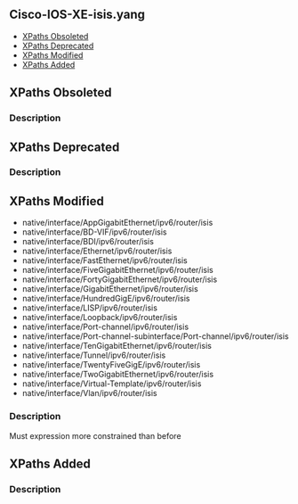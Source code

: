 ## Cisco-IOS-XE-isis.yang


- [XPaths Obsoleted](#xpaths-obsoleted)
- [XPaths Deprecated](#xpaths-deprecated)
- [XPaths Modified](#xpaths-modified)
- [XPaths Added](#xpaths-added)

## XPaths Obsoleted

### Description

## XPaths Deprecated

### Description

## XPaths Modified

- native/interface/AppGigabitEthernet/ipv6/router/isis
- native/interface/BD-VIF/ipv6/router/isis
- native/interface/BDI/ipv6/router/isis
- native/interface/Ethernet/ipv6/router/isis
- native/interface/FastEthernet/ipv6/router/isis
- native/interface/FiveGigabitEthernet/ipv6/router/isis
- native/interface/FortyGigabitEthernet/ipv6/router/isis
- native/interface/GigabitEthernet/ipv6/router/isis
- native/interface/HundredGigE/ipv6/router/isis
- native/interface/LISP/ipv6/router/isis
- native/interface/Loopback/ipv6/router/isis
- native/interface/Port-channel/ipv6/router/isis
- native/interface/Port-channel-subinterface/Port-channel/ipv6/router/isis
- native/interface/TenGigabitEthernet/ipv6/router/isis
- native/interface/Tunnel/ipv6/router/isis
- native/interface/TwentyFiveGigE/ipv6/router/isis
- native/interface/TwoGigabitEthernet/ipv6/router/isis
- native/interface/Virtual-Template/ipv6/router/isis
- native/interface/Vlan/ipv6/router/isis

### Description

Must expression more constrained than before

## XPaths Added

### Description
